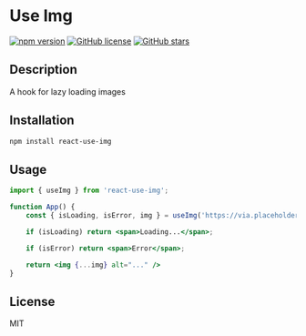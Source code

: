 # Use Img

[![npm version](https://img.shields.io/npm/v/react-use-img.svg)](https://www.npmjs.com/package/react-use-img)
[![GitHub license](https://img.shields.io/github/license/vascobotelho/react-use-img.svg)](https://github.com/vascobotelho/react-use-img/blob/master/LICENSE)
[![GitHub stars](https://img.shields.io/github/stars/vascobotelho/react-use-img.svg?style=social&label=Star)](https://github.com/vascobotelho/react-use-img)

## Description

A hook for lazy loading images

## Installation

```bash
npm install react-use-img
```

## Usage

```jsx
import { useImg } from 'react-use-img';

function App() {
	const { isLoading, isError, img } = useImg('https://via.placeholder.com/56x56', 56);

	if (isLoading) return <span>Loading...</span>;

	if (isError) return <span>Error</span>;

	return <img {...img} alt="..." />
}
```

## License

MIT
